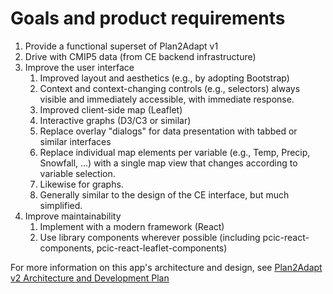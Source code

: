 # Goals and product requirements

1. Provide a functional superset of Plan2Adapt v1
1. Drive with CMIP5 data (from CE backend infrastructure)
1. Improve the user interface
   1. Improved layout and aesthetics (e.g., by adopting Bootstrap)
   1. Context and context-changing controls (e.g., selectors) always visible
      and immediately accessible, with immediate response.
   1. Improved client-side map (Leaflet)
   1. Interactive graphs (D3/C3 or similar)
   1. Replace overlay "dialogs" for data presentation with tabbed or similar interfaces
   1. Replace individual map elements per variable
      (e.g., Temp, Precip, Snowfall, ...) with a single map view that changes
      according to variable selection.
   1. Likewise for graphs.
   1. Generally similar to the design of the CE interface, but much simplified.
1. Improve maintainability
   1. Implement with a modern framework (React)
   1. Use library components wherever possible
      (including pcic-react-components, pcic-react-leaflet-components)

For more information on this app's architecture and design, see
[Plan2Adapt v2 Architecture and Development Plan](https://pcic.uvic.ca/confluence/display/CSG/Plan2Adapt+v2+Architecture+and+Development+Plan)
